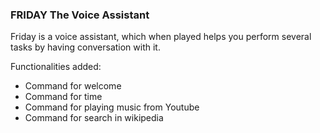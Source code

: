 ### FRIDAY The Voice Assistant
Friday is a voice assistant, which when played helps you perform several tasks by having conversation with it.

Functionalities added:
- Command for welcome
- Command for time
- Command for playing music from Youtube
- Command for search in wikipedia

